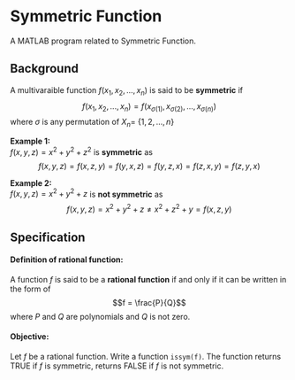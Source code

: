 # Symmetric Function
A MATLAB program related to Symmetric Function.

## Background
A multivaraible function $f(x_1,x_2,...,x_n)$ is said to be **symmetric** if <br>
$$f(x_1,x_2,...,x_n) = f(x_{\sigma(1)}, x_{\sigma(2)}, ..., x_{\sigma(n)})$$
where $\sigma$ is any permutation of $X_n =$ $`\{1,2,...,n\}`$

**Example 1:** <br>
$f(x,y,z) = x^2 + y^2 + z^2$ is **symmetric** as
$$f(x,y,z) = f(x,z,y) = f(y,x,z) = f(y,z,x) = f(z,x,y) = f(z,y,x)$$

**Example 2:** <br>
$f(x,y,z) = x^2 + y^2 + z$ is **not symmetric** as
$$f(x,y,z) = x^2 + y^2 + z \neq x^2 + z^2 + y = f(x,z,y)$$

## Specification
#### Definition of rational function:
A function $f$ is said to be a **rational function** if and only if it can be written in the form of
$$f = \frac{P}{Q}$$
where $P$ and $Q$ are polynomials and $Q$ is not zero.

#### Objective:
Let $f$ be a rational function. Write a function `issym(f)`. The function returns TRUE if $f$ is symmetric, returns FALSE if $f$ is not symmetric.
